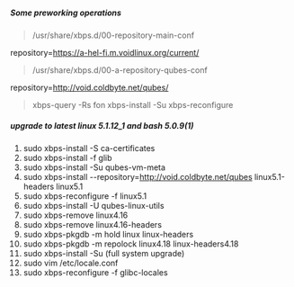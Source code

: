 ##### Some preworking operations

> /usr/share/xbps.d/00-repository-main-conf

repository=https://a-hel-fi.m.voidlinux.org/current/

> /usr/share/xbps.d/00-a-repository-qubes-conf

repository=http://void.coldbyte.net/qubes/

> xbps-query -Rs fon
> xbps-install -Su
> xbps-reconfigure

##### upgrade to latest linux 5.1.12_1 and bash 5.0.9(1)

1. sudo xbps-install -S ca-certificates
2. sudo xbps-install -f glib
3. sudo xbps-install -Su qubes-vm-meta
4. sudo xbps-install --repository=http://void.coldbyte.net/qubes linux5.1-headers linux5.1
5. sudo xbps-reconfigure -f linux5.1
6. sudo xbps-install -U qubes-linux-utils
7. sudo xbps-remove linux4.16
8. sudo xbps-remove linux4.16-headers
9. sudo xbps-pkgdb -m hold linux linux-headers
10. sudo xbps-pkgdb -m repolock linux4.18 linux-headers4.18
11. sudo xbps-install -Su (full system upgrade)
12. sudo vim /etc/locale.conf 
13. sudo xbps-reconfigure -f glibc-locales
